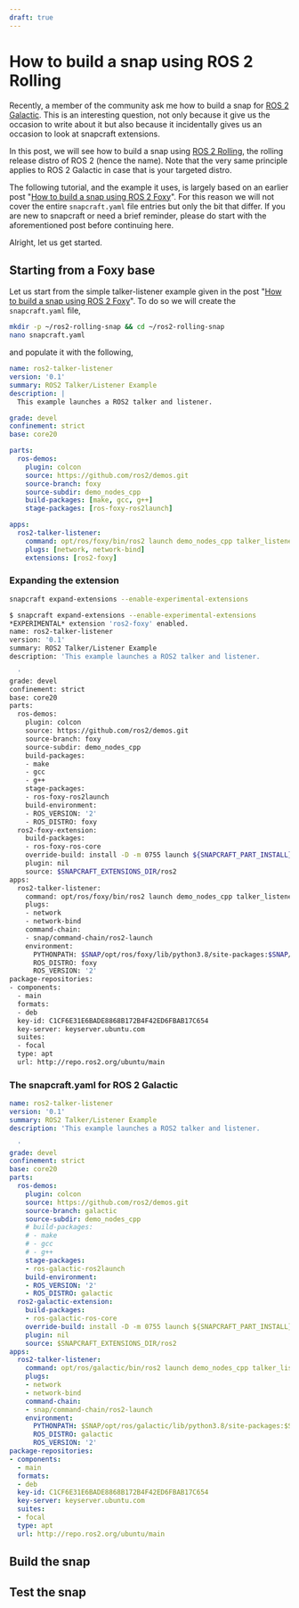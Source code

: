 ```yaml
---
draft: true
---
```


# How to build a snap using ROS 2 Rolling

Recently, a member of the community ask me how to build a snap for [ROS 2 Galactic][ros2-galactic].
This is an interesting question,
not only because it give us the occasion to write about it but also because it incidentally gives us an occasion to look at snapcraft extensions.

In this post, we will see how to build a snap using [ROS 2 Rolling][ros2-rolling],
the rolling release distro of ROS 2 (hence the name).
Note that the very same principle applies to ROS 2 Galactic in case that is your targeted distro.

The following tutorial, and the example it uses,
is largely based on an earlier post "[How to build a snap using ROS 2 Foxy][foxy-snap]".
For this reason we will not cover the entire `snapcraft.yaml` file entries but only the bit that differ.
If you are new to snapcraft or need a brief reminder,
please do start with the aforementioned post before continuing here.

Alright, let us get started.

<!-- Let us start from a [ROS 2 Foxy example][foxy-snap]. -->

## Starting from a Foxy base

Let us start from the simple talker-listener example given in the post "[How to build a snap using ROS 2 Foxy][foxy-snap]".
To do so we will create the `snapcraft.yaml` file,

```bash
mkdir -p ~/ros2-rolling-snap && cd ~/ros2-rolling-snap
nano snapcraft.yaml
```

and populate it with the following,

```yaml
name: ros2-talker-listener
version: '0.1'
summary: ROS2 Talker/Listener Example
description: |
  This example launches a ROS2 talker and listener.

grade: devel
confinement: strict
base: core20

parts:
  ros-demos:
    plugin: colcon
    source: https://github.com/ros2/demos.git
    source-branch: foxy
    source-subdir: demo_nodes_cpp
    build-packages: [make, gcc, g++]
    stage-packages: [ros-foxy-ros2launch]

apps:
  ros2-talker-listener:
    command: opt/ros/foxy/bin/ros2 launch demo_nodes_cpp talker_listener.launch.py
    plugs: [network, network-bind]
    extensions: [ros2-foxy]
```

### Expanding the extension

```bash
snapcraft expand-extensions --enable-experimental-extensions
```

```bash
$ snapcraft expand-extensions --enable-experimental-extensions
*EXPERIMENTAL* extension 'ros2-foxy' enabled.
name: ros2-talker-listener
version: '0.1'
summary: ROS2 Talker/Listener Example
description: 'This example launches a ROS2 talker and listener.

  '
grade: devel
confinement: strict
base: core20
parts:
  ros-demos:
    plugin: colcon
    source: https://github.com/ros2/demos.git
    source-branch: foxy
    source-subdir: demo_nodes_cpp
    build-packages:
    - make
    - gcc
    - g++
    stage-packages:
    - ros-foxy-ros2launch
    build-environment:
    - ROS_VERSION: '2'
    - ROS_DISTRO: foxy
  ros2-foxy-extension:
    build-packages:
    - ros-foxy-ros-core
    override-build: install -D -m 0755 launch ${SNAPCRAFT_PART_INSTALL}/snap/command-chain/ros2-launch
    plugin: nil
    source: $SNAPCRAFT_EXTENSIONS_DIR/ros2
apps:
  ros2-talker-listener:
    command: opt/ros/foxy/bin/ros2 launch demo_nodes_cpp talker_listener.launch.py
    plugs:
    - network
    - network-bind
    command-chain:
    - snap/command-chain/ros2-launch
    environment:
      PYTHONPATH: $SNAP/opt/ros/foxy/lib/python3.8/site-packages:$SNAP/usr/lib/python3/dist-packages:${PYTHONPATH}
      ROS_DISTRO: foxy
      ROS_VERSION: '2'
package-repositories:
- components:
  - main
  formats:
  - deb
  key-id: C1CF6E31E6BADE8868B172B4F42ED6FBAB17C654
  key-server: keyserver.ubuntu.com
  suites:
  - focal
  type: apt
  url: http://repo.ros2.org/ubuntu/main
```

### The snapcraft.yaml for ROS 2 Galactic

```yaml
name: ros2-talker-listener
version: '0.1'
summary: ROS2 Talker/Listener Example
description: 'This example launches a ROS2 talker and listener.

  '
grade: devel
confinement: strict
base: core20
parts:
  ros-demos:
    plugin: colcon
    source: https://github.com/ros2/demos.git
    source-branch: galactic
    source-subdir: demo_nodes_cpp
    # build-packages:
    # - make
    # - gcc
    # - g++
    stage-packages:
    - ros-galactic-ros2launch
    build-environment:
    - ROS_VERSION: '2'
    - ROS_DISTRO: galactic
  ros2-galactic-extension:
    build-packages:
    - ros-galactic-ros-core
    override-build: install -D -m 0755 launch ${SNAPCRAFT_PART_INSTALL}/snap/command-chain/ros2-launch
    plugin: nil
    source: $SNAPCRAFT_EXTENSIONS_DIR/ros2
apps:
  ros2-talker-listener:
    command: opt/ros/galactic/bin/ros2 launch demo_nodes_cpp talker_listener.launch.py
    plugs:
    - network
    - network-bind
    command-chain:
    - snap/command-chain/ros2-launch
    environment:
      PYTHONPATH: $SNAP/opt/ros/galactic/lib/python3.8/site-packages:$SNAP/usr/lib/python3/dist-packages:${PYTHONPATH}
      ROS_DISTRO: galactic
      ROS_VERSION: '2'
package-repositories:
- components:
  - main
  formats:
  - deb
  key-id: C1CF6E31E6BADE8868B172B4F42ED6FBAB17C654
  key-server: keyserver.ubuntu.com
  suites:
  - focal
  type: apt
  url: http://repo.ros2.org/ubuntu/main
```

## Build the snap

## Test the snap

[ros2-galactic]: https://docs.ros.org/en/galactic/index.html
[ros2-rolling]: https://docs.ros.org/en/rolling/index.html
[foxy-snap]: https://snapcraft.io/blog/how-to-build-a-snap-using-ros-2-foxy